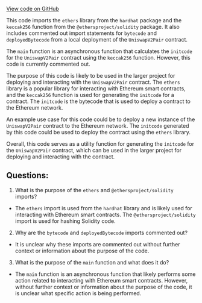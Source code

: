 [View code on GitHub](zoo-labs/zoo/blob/master/contracts/scripts/initcode.ts)

This code imports the `ethers` library from the `hardhat` package and the `keccak256` function from the `@ethersproject/solidity` package. It also includes commented out import statements for `bytecode` and `deployedBytecode` from a local deployment of the `UniswapV2Pair` contract.

The `main` function is an asynchronous function that calculates the `initcode` for the `UniswapV2Pair` contract using the `keccak256` function. However, this code is currently commented out.

The purpose of this code is likely to be used in the larger project for deploying and interacting with the `UniswapV2Pair` contract. The `ethers` library is a popular library for interacting with Ethereum smart contracts, and the `keccak256` function is used for generating the `initcode` for a contract. The `initcode` is the bytecode that is used to deploy a contract to the Ethereum network.

An example use case for this code could be to deploy a new instance of the `UniswapV2Pair` contract to the Ethereum network. The `initcode` generated by this code could be used to deploy the contract using the `ethers` library. 

Overall, this code serves as a utility function for generating the `initcode` for the `UniswapV2Pair` contract, which can be used in the larger project for deploying and interacting with the contract.
## Questions: 
 1. What is the purpose of the `ethers` and `@ethersproject/solidity` imports?
- The `ethers` import is used from the `hardhat` library and is likely used for interacting with Ethereum smart contracts. The `@ethersproject/solidity` import is used for hashing Solidity code.
2. Why are the `bytecode` and `deployedBytecode` imports commented out?
- It is unclear why these imports are commented out without further context or information about the purpose of the code.
3. What is the purpose of the `main` function and what does it do?
- The `main` function is an asynchronous function that likely performs some action related to interacting with Ethereum smart contracts. However, without further context or information about the purpose of the code, it is unclear what specific action is being performed.